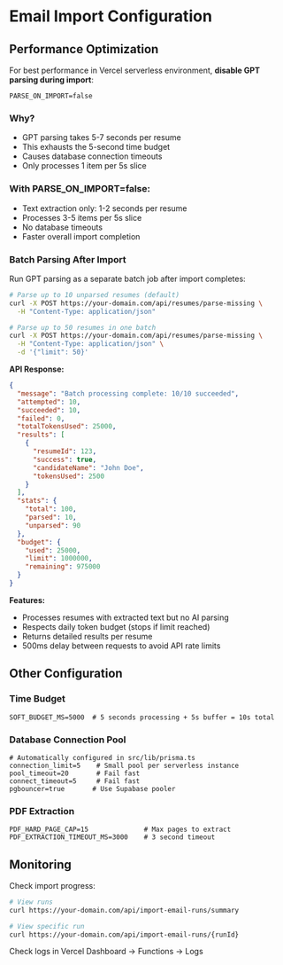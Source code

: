 # Email Import Configuration

## Performance Optimization

For best performance in Vercel serverless environment, **disable GPT parsing during import**:

```env
PARSE_ON_IMPORT=false
```

### Why?

- GPT parsing takes 5-7 seconds per resume
- This exhausts the 5-second time budget
- Causes database connection timeouts
- Only processes 1 item per 5s slice

### With PARSE_ON_IMPORT=false:

- Text extraction only: 1-2 seconds per resume
- Processes 3-5 items per 5s slice
- No database timeouts
- Faster overall import completion

### Batch Parsing After Import

Run GPT parsing as a separate batch job after import completes:

```bash
# Parse up to 10 unparsed resumes (default)
curl -X POST https://your-domain.com/api/resumes/parse-missing \
  -H "Content-Type: application/json"

# Parse up to 50 resumes in one batch
curl -X POST https://your-domain.com/api/resumes/parse-missing \
  -H "Content-Type: application/json" \
  -d '{"limit": 50}'
```

**API Response:**
```json
{
  "message": "Batch processing complete: 10/10 succeeded",
  "attempted": 10,
  "succeeded": 10,
  "failed": 0,
  "totalTokensUsed": 25000,
  "results": [
    {
      "resumeId": 123,
      "success": true,
      "candidateName": "John Doe",
      "tokensUsed": 2500
    }
  ],
  "stats": {
    "total": 100,
    "parsed": 10,
    "unparsed": 90
  },
  "budget": {
    "used": 25000,
    "limit": 1000000,
    "remaining": 975000
  }
}
```

**Features:**
- Processes resumes with extracted text but no AI parsing
- Respects daily token budget (stops if limit reached)
- Returns detailed results per resume
- 500ms delay between requests to avoid API rate limits

## Other Configuration

### Time Budget

```env
SOFT_BUDGET_MS=5000  # 5 seconds processing + 5s buffer = 10s total
```

### Database Connection Pool

```env
# Automatically configured in src/lib/prisma.ts
connection_limit=5    # Small pool per serverless instance
pool_timeout=20       # Fail fast
connect_timeout=5     # Fail fast
pgbouncer=true       # Use Supabase pooler
```

### PDF Extraction

```env
PDF_HARD_PAGE_CAP=15              # Max pages to extract
PDF_EXTRACTION_TIMEOUT_MS=3000    # 3 second timeout
```

## Monitoring

Check import progress:
```bash
# View runs
curl https://your-domain.com/api/import-email-runs/summary

# View specific run
curl https://your-domain.com/api/import-email-runs/{runId}
```

Check logs in Vercel Dashboard → Functions → Logs
